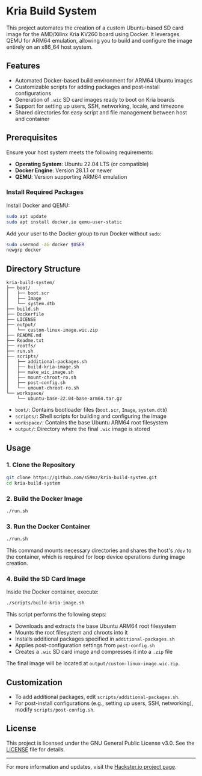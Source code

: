 
# Kria Build System

This project automates the creation of a custom Ubuntu-based SD card image for the AMD/Xilinx Kria KV260 board using Docker.
It leverages QEMU for ARM64 emulation, allowing you to build and configure the image entirely on an x86_64 host system.

## Features

- Automated Docker-based build environment for ARM64 Ubuntu images
- Customizable scripts for adding packages and post-install configurations
- Generation of `.wic` SD card images ready to boot on Kria boards
- Support for setting up users, SSH, networking, locale, and timezone
- Shared directories for easy script and file management between host and container

## Prerequisites

Ensure your host system meets the following requirements:

- **Operating System**: Ubuntu 22.04 LTS (or compatible)
- **Docker Engine**: Version 28.1.1 or newer
- **QEMU**: Version supporting ARM64 emulation

### Install Required Packages

Install Docker and QEMU:

```bash
sudo apt update
sudo apt install docker.io qemu-user-static
```

Add your user to the Docker group to run Docker without `sudo`:

```bash
sudo usermod -aG docker $USER
newgrp docker
```

## Directory Structure

```plaintext
kria-build-system/
├── boot/
│   ├── boot.scr
│   ├── Image
│   └── system.dtb
├── build.sh
├── Dockerfile
├── LICENSE
├── output/
│   └── custom-linux-image.wic.zip
├── README.md
├── Readme.txt
├── rootfs/
├── run.sh
├── scripts/
│   ├── additional-packages.sh
│   ├── build-kria-image.sh
│   ├── make_wic_image.sh
│   ├── mount-chroot-ro.sh
│   ├── post-config.sh
│   └── umount-chroot-ro.sh
└── workspace/
    └── ubuntu-base-22.04-base-arm64.tar.gz
```

- `boot/`: Contains bootloader files (`boot.scr`, `Image`, `system.dtb`)
- `scripts/`: Shell scripts for building and configuring the image
- `workspace/`: Contains the base Ubuntu ARM64 root filesystem
- `output/`: Directory where the final `.wic` image is stored

## Usage

### 1. Clone the Repository

```bash
git clone https://github.com/s59mz/kria-build-system.git
cd kria-build-system
```

### 2. Build the Docker Image

```bash
./run.sh
```

### 3. Run the Docker Container

```bash
./run.sh
```

This command mounts necessary directories and shares the host's `/dev` to the container, which is required for loop device operations during image creation.

### 4. Build the SD Card Image

Inside the Docker container, execute:

```bash
./scripts/build-kria-image.sh
```

This script performs the following steps:

- Downloads and extracts the base Ubuntu ARM64 root filesystem
- Mounts the root filesystem and chroots into it
- Installs additional packages specified in `additional-packages.sh`
- Applies post-configuration settings from `post-config.sh`
- Creates a `.wic` SD card image and compresses it into a `.zip` file

The final image will be located at `output/custom-linux-image.wic.zip`.

## Customization

- To add additional packages, edit `scripts/additional-packages.sh`.
- For post-install configurations (e.g., setting up users, SSH, networking), modify `scripts/post-config.sh`.

## License

This project is licensed under the GNU General Public License v3.0. See the [LICENSE](LICENSE) file for details.

---

For more information and updates, visit the [Hackster.io project page](https://www.hackster.io/matjaz4/project-5-automate-kria-ubuntu-sd-card-image-with-docker-11f648).
